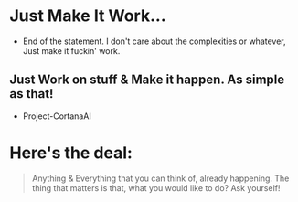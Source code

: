 

# Just Make It Work...

- End of the statement. I don't care about the complexities or whatever, Just make it fuckin' work.


## Just Work on stuff & Make it happen. As simple as that!
	
- Project-CortanaAI 




# Here's the deal:

> Anything & Everything that you can think of, already happening. The thing that matters is that, what you would like to do? Ask yourself!
	